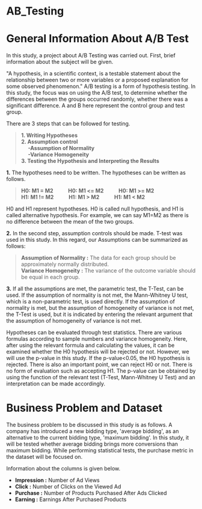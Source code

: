 # AB_Testing
# General Information About A/B Test  
In this study, a project about A/B Testing was carried out. First, brief information about the subject will be given.

"A hypothesis, in a scientific context, is a testable statement about the relationship between two or more variables or a proposed explanation for some observed phenomenon." A/B testing is a form of hypothesis testing. In this study, the focus was on using the A/B test, to determine whether the differences between the groups occurred randomly, whether there was a significant difference. A and B here represent the control group and test group.

There are 3 steps that can be followed for testing.
> **1. Writing Hypotheses**  
> **2. Assumption control**  
>  &emsp;  **-Assumption of Normality**  
>  &emsp;  **-Variance Homogeneity**  
> **3. Testing the Hypothesis and Interpreting the Results**    

**1.** The hypotheses need to be written. The hypotheses can be written as follows.
> **H0:  M1 = M2**   &emsp; &emsp;  **H0: M1 <= M2**  &emsp; &emsp;  **H0: M1 >= M2**  
 **H1:  M1 != M2**  &emsp; &emsp;  **H1: M1 > M2**  &emsp; &emsp;   **H1: M1 < M2**
 
H0 and H1 represent hypotheses. H0 is called null hypothesis, and H1 is called alternative hypothesis. For example, we can say M1=M2 as there is no difference between the mean of the two groups.

**2.** In the second step, assumption controls should be made. T-test was used in this study. In this regard, our Assumptions can be summarized as follows:
> **Assumption of Normality :** The data for each group should be approximately normally distributed.  
> **Variance Homogeneity :** The variance of the outcome variable should be equal in each group.

**3.** If all the assumptions are met, the parametric test, the T-Test, can be used. If the assumption of normality is not met, the Mann-Whitney U test, which is a non-parametric test, is used directly. If the assumption of normality is met, but the assumption of homogeneity of variance is not met, the T-Test is used, but it is indicated by entering the relevant argument that the assumption of homogeneity of variance is not met.


Hypotheses can be evaluated through test statistics. There are various formulas according to sample numbers and variance homogeneity. Here, after using the relevant formula and calculating the values, it can be examined whether the H0 hypothesis will be rejected or not. However, we will use the p-value in this study. If the p-value<0.05, the H0 hypothesis is rejected. There is also an important point, we can reject H0 or not. There is no form of evaluation such as accepting H1. The p-value can be obtained by using the function of the relevant test (T-Test, Mann-Whitney U Test) and an interpretation can be made accordingly.

# Business Problem and Dataset

The business problem to be discussed in this study is as follows. A company has introduced a new bidding type, 'average bidding', as an alternative to the current bidding type, 'maximum bidding'. In this study, it will be tested whether average bidding brings more conversions than maximum bidding. While performing statistical tests, the purchase metric in the dataset will be focused on.

Information about the columns is given below.

* **Impression :** Number of Ad Views
* **Click :** Number of Clicks on the Viewed Ad
* **Purchase :** Number of Products Purchased After Ads Clicked
* **Earning :** Earnings After Purchased Products
